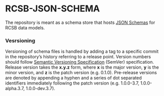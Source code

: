 # RCSB-JSON-SCHEMA
The repository is meant as a schema store that hosts [JSON Schemas](http://json-schema.org/latest/json-schema-core.html) 
for RCSB data models.


### Vesrsioning
Versioning of schema files is handled by adding a tag to a specific commit in the repository’s history referring 
to a release point. Version numbers should follow [Semantic Versioning Specification](https://semver.org/#semantic-versioning-specification-semver) 
(SemVer) specification. Release version takes the **x.y.z** form, where **x** is the major version, **y** is the minor 
version, and **z** is the patch version (e.g. 0.1.0). Pre-release versions are denoted by appending a hyphen and a series 
of dot separated identifiers immediately following the patch version (e.g. 1.0.0-3.7, 1.0.0-alpha.3.7, 1.0.0-dev.3.7).
